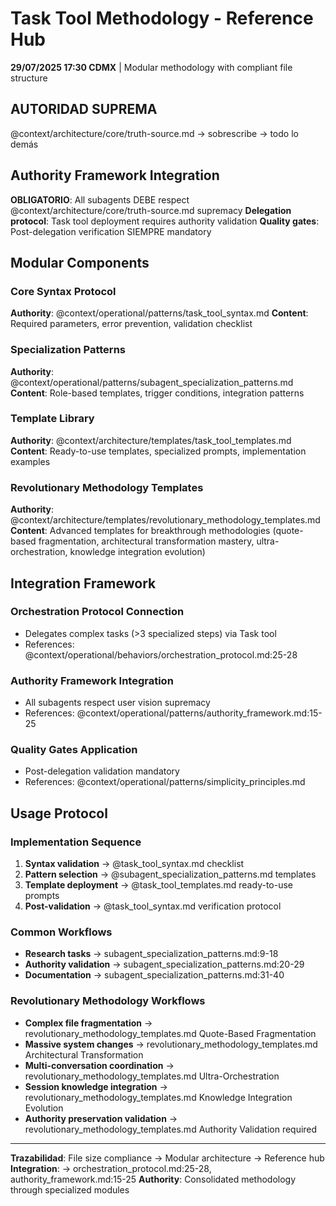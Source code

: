 # Task Tool Methodology - Reference Hub

**29/07/2025 17:30 CDMX** | Modular methodology with compliant file structure

## AUTORIDAD SUPREMA
@context/architecture/core/truth-source.md → sobrescribe → todo lo demás

## Authority Framework Integration
**OBLIGATORIO**: All subagents DEBE respect @context/architecture/core/truth-source.md supremacy
**Delegation protocol**: Task tool deployment requires authority validation
**Quality gates**: Post-delegation verification SIEMPRE mandatory

## Modular Components

### Core Syntax Protocol
**Authority**: @context/operational/patterns/task_tool_syntax.md
**Content**: Required parameters, error prevention, validation checklist

### Specialization Patterns
**Authority**: @context/operational/patterns/subagent_specialization_patterns.md
**Content**: Role-based templates, trigger conditions, integration patterns

### Template Library
**Authority**: @context/architecture/templates/task_tool_templates.md
**Content**: Ready-to-use templates, specialized prompts, implementation examples

### Revolutionary Methodology Templates
**Authority**: @context/architecture/templates/revolutionary_methodology_templates.md  
**Content**: Advanced templates for breakthrough methodologies (quote-based fragmentation, architectural transformation mastery, ultra-orchestration, knowledge integration evolution)

## Integration Framework

### Orchestration Protocol Connection
- Delegates complex tasks (>3 specialized steps) via Task tool
- References: @context/operational/behaviors/orchestration_protocol.md:25-28

### Authority Framework Integration  
- All subagents respect user vision supremacy
- References: @context/operational/patterns/authority_framework.md:15-25

### Quality Gates Application
- Post-delegation validation mandatory
- References: @context/operational/patterns/simplicity_principles.md

## Usage Protocol

### Implementation Sequence
1. **Syntax validation** → @task_tool_syntax.md checklist
2. **Pattern selection** → @subagent_specialization_patterns.md templates
3. **Template deployment** → @task_tool_templates.md ready-to-use prompts
4. **Post-validation** → @task_tool_syntax.md verification protocol

### Common Workflows
- **Research tasks** → subagent_specialization_patterns.md:9-18
- **Authority validation** → subagent_specialization_patterns.md:20-29
- **Documentation** → subagent_specialization_patterns.md:31-40

### Revolutionary Methodology Workflows
- **Complex file fragmentation** → revolutionary_methodology_templates.md Quote-Based Fragmentation
- **Massive system changes** → revolutionary_methodology_templates.md Architectural Transformation
- **Multi-conversation coordination** → revolutionary_methodology_templates.md Ultra-Orchestration
- **Session knowledge integration** → revolutionary_methodology_templates.md Knowledge Integration Evolution
- **Authority preservation validation** → revolutionary_methodology_templates.md Authority Validation required

---
**Trazabilidad**: File size compliance → Modular architecture → Reference hub
**Integration**: → orchestration_protocol.md:25-28, authority_framework.md:15-25
**Authority**: Consolidated methodology through specialized modules